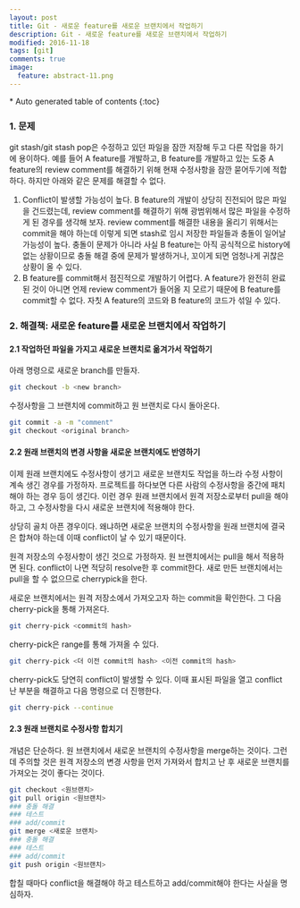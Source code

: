 ```yaml
---
layout: post
title: Git - 새로운 feature를 새로운 브랜치에서 작업하기
description: Git - 새로운 feature를 새로운 브랜치에서 작업하기
modified: 2016-11-18
tags: [git]
comments: true
image:
  feature: abstract-11.png
---
```


<section id="table-of-contents" class="toc">
<div id="drawer" markdown="1">
*  Auto generated table of contents
{:toc}
</div>
</section><!-- /#table-of-contents -->

### 1. 문제 

git stash/git stash pop은 수정하고 있던 파일을 잠깐 저장해 두고 다른 작업을 하기에 용이하다. 예를 들어 A feature를 개발하고, B feature를 개발하고 있는 도중 A feature의 review comment를 해결하기 위해 현재 수정사항을 잠깐 묻어두기에 적합하다. 
하지만 아래와 같은 문제를 해결할 수 없다. 

1. Conflict이 발생할 가능성이 높다. B feature의 개발이 상당히 진전되어 많은 파일을 건드렸는데, review comment를 해결하기 위해 광범위해서 많은 파일을 수정하게 된 경우를 생각해 보자. 
review comment를 해결한 내용을 올리기 위해서는 commit을 해야 하는데 이렇게 되면 stash로 임시 저장한 파일들과 충돌이 일어날 가능성이 높다. 충돌이 문제가 아니라 사실 B feature는 아직 공식적으로 history에 없는 상황이므로 충돌 해결 중에 문제가 발생하거나, 꼬이게 되면 엄청나게 귀찮은 상황이 올 수 있다. 
2. B feature를 commit해서 점진적으로 개발하기 어렵다. A feature가 완전히 완료된 것이 아니면 언제 review comment가 들어올 지 모르기 때문에 B feature를 commit할 수 없다. 자칫 A feature의 코드와 B feature의 코드가 섞일 수 있다. 

### 2. 해결책: 새로운 feature를 새로운 브랜치에서 작업하기

#### 2.1 작업하던 파일을 가지고 새로운 브랜치로 옮겨가서 작업하기 

아래 명령으로 새로운 branch를 만들자. 

```bash
git checkout -b <new branch>
```

수정사항을 그 브랜치에 commit하고 원 브랜치로 다시 돌아온다. 

```bash
git commit -a -m "comment"
git checkout <original branch>
```

#### 2.2 원래 브랜치의 변경 사항을 새로운 브랜치에도 반영하기

이제 원래 브랜치에도 수정사항이 생기고 새로운 브랜치도 작업을 하느라 수정 사항이 계속 생긴 경우를 가정하자. 
프로젝트를 하다보면 다른 사람의 수정사항을 중간에 패치해야 하는 경우 등이 생긴다. 이런 경우 원래 브랜치에서 원격 저장소로부터 pull을 해야 하고, 그 수정사항을 다시 새로운 브랜치에 적용해야 한다. 

상당히 골치 아픈 경우이다. 왜냐하면 새로운 브랜치의 수정사항을 원래 브랜치에 결국은 합쳐야 하는데 이때 conflict이 날 수 있기 때문이다. 

원격 저장소의 수정사항이 생긴 것으로 가정하자. 원 브랜치에서는 pull을 해서 적용하면 된다. conflict이 나면 적당히 resolve한 후 commit한다. 
새로 만든 브랜치에서는 pull을 할 수 없으므로 cherrypick을 한다. 

새로운 브랜치에서는 원격 저장소에서 가져오고자 하는 commit을 확인한다. 그 다음 cherry-pick을 통해 가져온다. 


```bash
git cherry-pick <commit의 hash>
```

cherry-pick은 range를 통해 가져올 수 있다. 

```bash
git cherry-pick <더 이전 commit의 hash> <이전 commit의 hash>
```

cherry-pick도 당연히 conflict이 발생할 수 있다. 이때 표시된 파일을 열고 conflict 난 부분을 해결하고 다음 명령으로 더 진행한다. 

```bash
git cherry-pick --continue
```

#### 2.3 원래 브랜치로 수정사항 합치기

개념은 단순하다. 원 브랜치에서 새로운 브랜치의 수정사항을 merge하는 것이다. 
그런데 주의할 것은 원격 저장소의 변경 사항을 먼저 가져와서 합치고 난 후 새로운 브랜치를 가져오는 것이 좋다는 것이다. 


```bash
git checkout <원브랜치>
git pull origin <원브랜치>
### 충돌 해결
### 테스트
### add/commit
git merge <새로운 브랜치>
### 충돌 해결
### 테스트
### add/commit
git push origin <원브랜치>
```

합칠 때마다 conflict을 해결해야 하고 테스트하고 add/commit해야 한다는 사실을 명심하자. 


